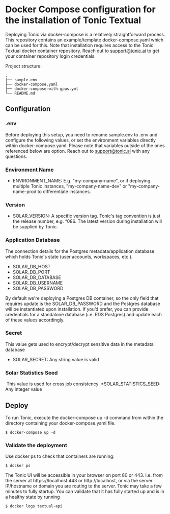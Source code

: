 # Docker Compose configuration for the installation of Tonic Textual
Deploying Tonic via docker-compose is a relatively straightforward process. This repository contains an example/template docker-compose.yaml which can be used for this. Note that installation requires access to the Tonic Textual docker container repository. Reach out to support@tonic.ai to get your container repository login credentials.

Project structure:
```
.
├── sample.env
├── docker-compose.yaml
├── docker-compose-with-gpus.yml
└── README.md
```

## Configuration

### .env

Before deploying this setup, you need to rename sample.env to .env and configure the following values, or set the environment variables directly within docker-compose.yaml. Please note that variables outside of the ones referenced below are option. Reach out to support@tonic.ai with any questions.

### Environment Name

* ENVIRONMENT_NAME: E.g. "my-company-name", or if deploying multiple Tonic instances, "my-company-name-dev" or "my-company-name-prod to differentiate instances.

### Version

* SOLAR_VERSION: A specific version tag. Tonic's tag convention is just the release number, e.g. “086. The latest version during installation will be supplied by Tonic.

### Application Database

The connection details for the Postgres metadata/application database which holds Tonic's state (user accounts, workspaces, etc.).
* SOLAR_DB_HOST
* SOLAR_DB_PORT
* SOLAR_DB_DATABASE
* SOLAR_DB_USERNAME
* SOLAR_DB_PASSWORD

By default we're deploying a Postgres DB container, so the only field that requires update is the SOLAR_DB_PASSWORD and the Postgres database will be instantiated upon installation. If you’d prefer, you can provide credentials for a standalone database (i.e. RDS Postgres) and update each of these values accordingly.

### Secret

This value gets used to encrypt/decrypt sensitive data in the metadata database
* SOLAR_SECRET: Any string value is valid


### Solar Statistics Seed

 This value is used for cross job consistency 
*SOLAR_STATISTICS_SEED: Any integer value


## Deploy

To run Tonic, execute the docker-compose up -d command from within the directory containing your docker-compose.yaml file.

` $ docker-compose up -d `


### Validate the deployment

Use docker ps to check that containers are running:

` $ docker ps `


The Tonic UI will be accessible in your browser on port 80 or 443. I.e. from the server at https://localhost:443 or http://localhost, or via the server IP/hostname or domain you are routing to the server.
Tonic may take a few minutes to fully startup. You can validate that it has fully started up and is in a healthy state by running 

` $ docker logs textual-api `
